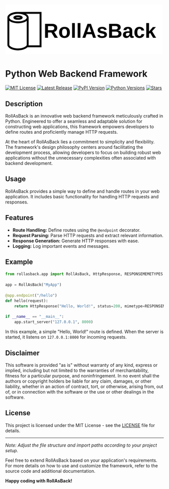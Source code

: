 # <img src="RollAsBackLogo.png" /> 
# Python Web Backend Framework 
[![MIT License](https://img.shields.io/badge/license-MIT-blue.svg)](https://opensource.org/licenses/MIT)
[![Latest Release](https://img.shields.io/github/v/release/CodeWikiOrg/RollAsBack)](https://github.com/CodeWikiOrg/RollAsBack/releases)
[![PyPI Version](https://img.shields.io/pypi/v/rollasback)](https://pypi.org/project/rollasback/)
[![Python Versions](https://img.shields.io/pypi/pyversions/rollasback)](https://pypi.org/project/rollasback/)
[![Stars](https://img.shields.io/github/stars/CodeWikiOrg/RollAsBack?style=social)](https://github.com/CodeWikiOrg/RollAsBack)



## Description

RollAsBack is an innovative web backend framework meticulously crafted in Python. Engineered to offer a seamless and adaptable solution for constructing web applications, this framework empowers developers to define routes and proficiently manage HTTP requests.

At the heart of RollAsBack lies a commitment to simplicity and flexibility. The framework's design philosophy centers around facilitating the development process, allowing developers to focus on building robust web applications without the unnecessary complexities often associated with backend development.



## Usage

RollAsBack provides a simple way to define and handle routes in your web application. It includes basic functionality for handling HTTP requests and responses.

## Features

- **Route Handling:** Define routes using the `@endpoint` decorator.
- **Request Parsing:** Parse HTTP requests and extract relevant information.
- **Response Generation:** Generate HTTP responses with ease.
- **Logging:** Log important events and messages.

## Example

```python
from rollasback.app import RollAsBack, HttpResponse, RESPONSEMEMETYPES

app = RollAsBack("MyApp")

@app.endpoint("/hello")
def hello(request):
    return HttpResponse("Hello, World!", status=200, mimetype=RESPONSEMEMETYPES.text_plain)

if __name__ == "__main__":
    app.start_server("127.0.0.1", 8000)
```

In this example, a simple "Hello, World!" route is defined. When the server is started, it listens on `127.0.0.1:8000` for incoming requests.

## Disclaimer

This software is provided "as is" without warranty of any kind, express or implied, including but not limited to the warranties of merchantability, fitness for a particular purpose, and noninfringement. In no event shall the authors or copyright holders be liable for any claim, damages, or other liability, whether in an action of contract, tort, or otherwise, arising from, out of, or in connection with the software or the use or other dealings in the software.



## License

This project is licensed under the MIT License - see the [LICENSE](LICENSE) file for details.

---

*Note: Adjust the file structure and import paths according to your project setup.*

Feel free to extend RollAsBack based on your application's requirements. For more details on how to use and customize the framework, refer to the source code and additional documentation.


**Happy coding with RollAsBack!**